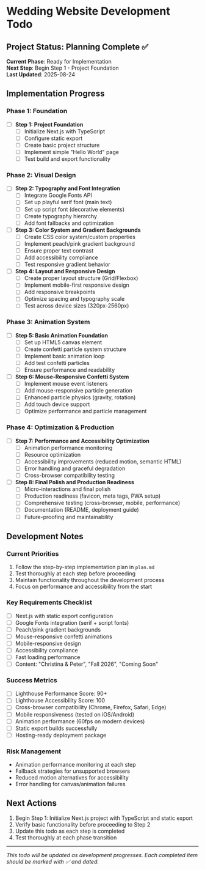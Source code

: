 # Wedding Website Development Todo

## Project Status: Planning Complete ✅

**Current Phase**: Ready for Implementation  
**Next Step**: Begin Step 1 - Project Foundation  
**Last Updated**: 2025-08-24

## Implementation Progress

### Phase 1: Foundation
- [ ] **Step 1: Project Foundation**
  - [ ] Initialize Next.js with TypeScript
  - [ ] Configure static export
  - [ ] Create basic project structure
  - [ ] Implement simple "Hello World" page
  - [ ] Test build and export functionality

### Phase 2: Visual Design
- [ ] **Step 2: Typography and Font Integration**
  - [ ] Integrate Google Fonts API
  - [ ] Set up playful serif font (main text)
  - [ ] Set up script font (decorative elements)
  - [ ] Create typography hierarchy
  - [ ] Add font fallbacks and optimization

- [ ] **Step 3: Color System and Gradient Backgrounds**
  - [ ] Create CSS color system/custom properties
  - [ ] Implement peach/pink gradient background
  - [ ] Ensure proper text contrast
  - [ ] Add accessibility compliance
  - [ ] Test responsive gradient behavior

- [ ] **Step 4: Layout and Responsive Design**
  - [ ] Create proper layout structure (Grid/Flexbox)
  - [ ] Implement mobile-first responsive design
  - [ ] Add responsive breakpoints
  - [ ] Optimize spacing and typography scale
  - [ ] Test across device sizes (320px-2560px)

### Phase 3: Animation System
- [ ] **Step 5: Basic Animation Foundation**
  - [ ] Set up HTML5 canvas element
  - [ ] Create confetti particle system structure
  - [ ] Implement basic animation loop
  - [ ] Add test confetti particles
  - [ ] Ensure performance and readability

- [ ] **Step 6: Mouse-Responsive Confetti System**
  - [ ] Implement mouse event listeners
  - [ ] Add mouse-responsive particle generation
  - [ ] Enhanced particle physics (gravity, rotation)
  - [ ] Add touch device support
  - [ ] Optimize performance and particle management

### Phase 4: Optimization & Production
- [ ] **Step 7: Performance and Accessibility Optimization**
  - [ ] Animation performance monitoring
  - [ ] Resource optimization
  - [ ] Accessibility improvements (reduced motion, semantic HTML)
  - [ ] Error handling and graceful degradation
  - [ ] Cross-browser compatibility testing

- [ ] **Step 8: Final Polish and Production Readiness**
  - [ ] Micro-interactions and final polish
  - [ ] Production readiness (favicon, meta tags, PWA setup)
  - [ ] Comprehensive testing (cross-browser, mobile, performance)
  - [ ] Documentation (README, deployment guide)
  - [ ] Future-proofing and maintainability

## Development Notes

### Current Priorities
1. Follow the step-by-step implementation plan in `plan.md`
2. Test thoroughly at each step before proceeding
3. Maintain functionality throughout the development process
4. Focus on performance and accessibility from the start

### Key Requirements Checklist
- [ ] Next.js with static export configuration
- [ ] Google Fonts integration (serif + script fonts)
- [ ] Peach/pink gradient backgrounds  
- [ ] Mouse-responsive confetti animations
- [ ] Mobile-responsive design
- [ ] Accessibility compliance
- [ ] Fast loading performance
- [ ] Content: "Christina & Peter", "Fall 2026", "Coming Soon"

### Success Metrics
- [ ] Lighthouse Performance Score: 90+
- [ ] Lighthouse Accessibility Score: 100
- [ ] Cross-browser compatibility (Chrome, Firefox, Safari, Edge)
- [ ] Mobile responsiveness (tested on iOS/Android)
- [ ] Animation performance (60fps on modern devices)
- [ ] Static export builds successfully
- [ ] Hosting-ready deployment package

### Risk Management
- Animation performance monitoring at each step
- Fallback strategies for unsupported browsers
- Reduced motion alternatives for accessibility
- Error handling for canvas/animation failures

## Next Actions
1. Begin Step 1: Initialize Next.js project with TypeScript and static export
2. Verify basic functionality before proceeding to Step 2
3. Update this todo as each step is completed
4. Test thoroughly at each phase transition

---
*This todo will be updated as development progresses. Each completed item should be marked with ✅ and dated.*